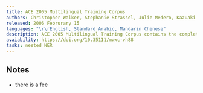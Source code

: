 ```yaml
---
title: ACE 2005 Multilingual Training Corpus
authors: Christopher Walker, Stephanie Strassel, Julie Medero, Kazuaki Maeda
released: 2006 Februrary 15
languages: "\r\rEnglish, Standard Arabic, Mandarin Chinese"
description: ACE 2005 Multilingual Training Corpus contains the complete set of English, Arabic and Chinese training data for the 2005 Automatic Content Extraction (ACE) technology evaluation. The corpus consists of data of various types annotated for entities, relations and events by the Linguistic Data Consortium (LDC) with support from the ACE Program and additional assistance from LDC.
avaiability: https://doi.org/10.35111/mwxc-vh88
tasks: nested NER
---
```

## Notes
- there is a fee
